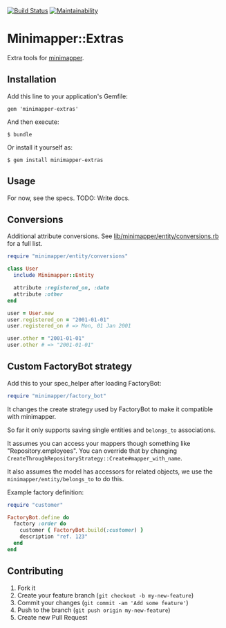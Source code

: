 [![Build Status](https://secure.travis-ci.org/barsoom/minimapper-extras.svg)](http://travis-ci.org/barsoom/minimapper-extras)
[![Maintainability](https://api.codeclimate.com/v1/badges/d7d9437801178ad0570b/maintainability)](https://codeclimate.com/github/barsoom/minimapper-extras/maintainability)

# Minimapper::Extras

Extra tools for [minimapper](https://github.com/joakimk/minimapper).

## Installation

Add this line to your application's Gemfile:

    gem 'minimapper-extras'

And then execute:

    $ bundle

Or install it yourself as:

    $ gem install minimapper-extras

## Usage

For now, see the specs. TODO: Write docs.

## Conversions

Additional attribute conversions. See [lib/minimapper/entity/conversions.rb](https://github.com/barsoom/minimapper-extras/blob/master/lib/minimapper/entity/conversions.rb) for a full list.

```ruby
require "minimapper/entity/conversions"

class User
  include Minimapper::Entity

  attribute :registered_on, :date
  attribute :other
end

user = User.new
user.registered_on = "2001-01-01"
user.registered_on # => Mon, 01 Jan 2001

user.other = "2001-01-01"
user.other # => "2001-01-01"
```

## Custom FactoryBot strategy

Add this to your spec_helper after loading FactoryBot:

```ruby
require "minimapper/factory_bot"
```

It changes the create strategy used by FactoryBot to make it compatible with minimapper.

So far it only supports saving single entities and `belongs_to` associations.

It assumes you can access your mappers though something like "Repository.employees". You can override that by
changing `CreateThroughRepositoryStrategy::Create#mapper_with_name`.

It also assumes the model has accessors for related objects, we use the `minimapper/entity/belongs_to` to do this.

Example factory definition:

```ruby
require "customer"

FactoryBot.define do
  factory :order do
    customer { FactoryBot.build(:customer) }
    description "ref. 123"
  end
end
```

## Contributing

1. Fork it
2. Create your feature branch (`git checkout -b my-new-feature`)
3. Commit your changes (`git commit -am 'Add some feature'`)
4. Push to the branch (`git push origin my-new-feature`)
5. Create new Pull Request
